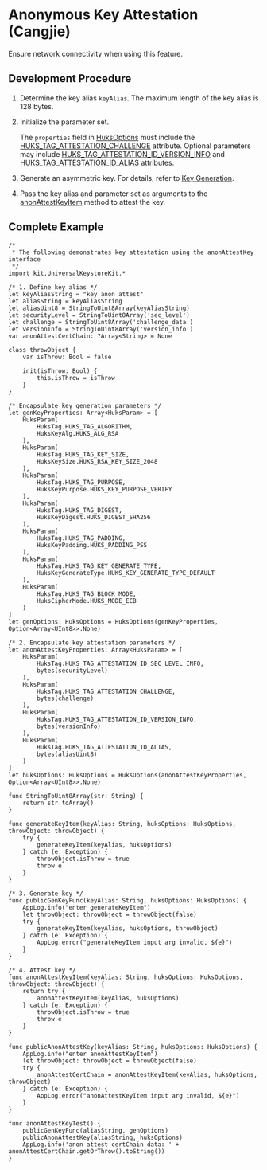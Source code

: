 # Anonymous Key Attestation (Cangjie)

Ensure network connectivity when using this feature.

## Development Procedure

1. Determine the key alias `keyAlias`. The maximum length of the key alias is 128 bytes.

2. Initialize the parameter set.

    The `properties` field in [HuksOptions](../../../../reference/source_en/UniversalKeystoreKit/cj-apis-security_huks.md#class-huksoptions) must include the [HUKS_TAG_ATTESTATION_CHALLENGE](../../../../reference/source_en/UniversalKeystoreKit/cj-apis-security_huks.md#enum-hukstag) attribute. Optional parameters may include [HUKS_TAG_ATTESTATION_ID_VERSION_INFO](../../../../reference/source_en/UniversalKeystoreKit/cj-apis-security_huks.md#enum-hukstag) and [HUKS_TAG_ATTESTATION_ID_ALIAS](../../../../reference/source_en/UniversalKeystoreKit/cj-apis-security_huks.md#enum-hukstag) attributes.

3. Generate an asymmetric key. For details, refer to [Key Generation](./cj-huks-key-generation-overview.md).

4. Pass the key alias and parameter set as arguments to the [anonAttestKeyItem](../../../../reference/source_en/UniversalKeystoreKit/cj-apis-security_huks.md#func-anonattestkeyitemstring-huksoptions) method to attest the key.

## Complete Example

<!--compile-->
```cangjie
/*
 * The following demonstrates key attestation using the anonAttestKey interface
 */
import kit.UniversalKeystoreKit.*

/* 1. Define key alias */
let keyAliasString = "key anon attest"
let aliasString = keyAliasString
let aliasUint8 = StringToUint8Array(keyAliasString)
let securityLevel = StringToUint8Array('sec_level')
let challenge = StringToUint8Array('challenge_data')
let versionInfo = StringToUint8Array('version_info')
var anonAttestCertChain: ?Array<String> = None

class throwObject {
    var isThrow: Bool = false

    init(isThrow: Bool) {
        this.isThrow = isThrow
    }
}

/* Encapsulate key generation parameters */
let genKeyProperties: Array<HuksParam> = [
    HuksParam(
        HuksTag.HUKS_TAG_ALGORITHM,
        HuksKeyAlg.HUKS_ALG_RSA
    ),
    HuksParam(
        HuksTag.HUKS_TAG_KEY_SIZE,
        HuksKeySize.HUKS_RSA_KEY_SIZE_2048
    ),
    HuksParam(
        HuksTag.HUKS_TAG_PURPOSE,
        HuksKeyPurpose.HUKS_KEY_PURPOSE_VERIFY
    ),
    HuksParam(
        HuksTag.HUKS_TAG_DIGEST,
        HuksKeyDigest.HUKS_DIGEST_SHA256
    ),
    HuksParam(
        HuksTag.HUKS_TAG_PADDING,
        HuksKeyPadding.HUKS_PADDING_PSS
    ),
    HuksParam(
        HuksTag.HUKS_TAG_KEY_GENERATE_TYPE,
        HuksKeyGenerateType.HUKS_KEY_GENERATE_TYPE_DEFAULT
    ),
    HuksParam(
        HuksTag.HUKS_TAG_BLOCK_MODE,
        HuksCipherMode.HUKS_MODE_ECB
    )
]
let genOptions: HuksOptions = HuksOptions(genKeyProperties, Option<Array<UInt8>>.None)

/* 2. Encapsulate key attestation parameters */
let anonAttestKeyProperties: Array<HuksParam> = [
    HuksParam(
        HuksTag.HUKS_TAG_ATTESTATION_ID_SEC_LEVEL_INFO,
        bytes(securityLevel)
    ),
    HuksParam(
        HuksTag.HUKS_TAG_ATTESTATION_CHALLENGE,
        bytes(challenge)
    ),
    HuksParam(
        HuksTag.HUKS_TAG_ATTESTATION_ID_VERSION_INFO,
        bytes(versionInfo)
    ),
    HuksParam(
        HuksTag.HUKS_TAG_ATTESTATION_ID_ALIAS,
        bytes(aliasUint8)
    )
]
let huksOptions: HuksOptions = HuksOptions(anonAttestKeyProperties, Option<Array<UInt8>>.None)

func StringToUint8Array(str: String) {
    return str.toArray()
}

func generateKeyItem(keyAlias: String, huksOptions: HuksOptions, throwObject: throwObject) {
    try {
        generateKeyItem(keyAlias, huksOptions)
    } catch (e: Exception) {
        throwObject.isThrow = true
        throw e
    }
}

/* 3. Generate key */
func publicGenKeyFunc(keyAlias: String, huksOptions: HuksOptions) {
    AppLog.info("enter generateKeyItem")
    let throwObject: throwObject = throwObject(false)
    try {
        generateKeyItem(keyAlias, huksOptions, throwObject)
    } catch (e: Exception) {
        AppLog.error("generateKeyItem input arg invalid, ${e}")
    }
}

/* 4. Attest key */
func anonAttestKeyItem(keyAlias: String, huksOptions: HuksOptions, throwObject: throwObject) {
    return try {
        anonAttestKeyItem(keyAlias, huksOptions)
    } catch (e: Exception) {
        throwObject.isThrow = true
        throw e
    }
}

func publicAnonAttestKey(keyAlias: String, huksOptions: HuksOptions) {
    AppLog.info("enter anonAttestKeyItem")
    let throwObject: throwObject = throwObject(false)
    try {
        anonAttestCertChain = anonAttestKeyItem(keyAlias, huksOptions, throwObject)
    } catch (e: Exception) {
        AppLog.error("anonAttestKeyItem input arg invalid, ${e}")
    }
}

func anonAttestKeyTest() {
    publicGenKeyFunc(aliasString, genOptions)
    publicAnonAttestKey(aliasString, huksOptions)
    AppLog.info('anon attest certChain data: ' + anonAttestCertChain.getOrThrow().toString())
}
```